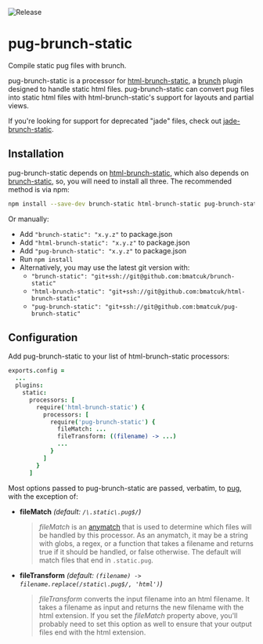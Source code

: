 ![Release](https://img.shields.io/npm/v/pug-brunch-static.svg)

# pug-brunch-static
Compile static pug files with brunch.

pug-brunch-static is a processor for [html-brunch-static](https://github.com/bmatcuk/html-brunch-static), a [brunch](http://brunch.io/) plugin designed to handle static html files. pug-brunch-static can convert pug files into static html files with html-brunch-static's support for layouts and partial views.

If you're looking for support for deprecated "jade" files, check out [jade-brunch-static](https://github.com/bmatcuk/jade-brunch-static).

## Installation
pug-brunch-static depends on [html-brunch-static](https://github.com/bmatcuk/html-brunch-static), which also depends on [brunch-static](https://github.com/bmatcuk/brunch-static), so, you will need to install all three. The recommended method is via npm:

```bash
npm install --save-dev brunch-static html-brunch-static pug-brunch-static
```

Or manually:

* Add `"brunch-static": "x.y.z"` to package.json
* Add `"html-brunch-static": "x.y.z"` to package.json
* Add `"pug-brunch-static": "x.y.z"` to package.json
* Run `npm install`
* Alternatively, you may use the latest git version with:
  * `"brunch-static": "git+ssh://git@github.com:bmatcuk/brunch-static"`
  * `"html-brunch-static": "git+ssh://git@github.com:bmatcuk/html-brunch-static"`
  * `"pug-brunch-static": "git+ssh://git@github.com:bmatcuk/pug-brunch-static"`

## Configuration
Add pug-brunch-static to your list of html-brunch-static processors:

```coffee
exports.config =
  ...
  plugins:
    static:
      processors: [
        require('html-brunch-static') {
          processors: [
            require('pug-brunch-static') {
              fileMatch: ...
              fileTransform: ((filename) -> ...)
              ...
            }
          ]
        }
      ]
```

Most options passed to pug-brunch-static are passed, verbatim, to [pug](https://github.com/pugjs/pug), with the exception of:

* **fileMatch** _(default: `/\.static\.pug$/`)_

  > _fileMatch_ is an [anymatch](https://github.com/es128/anymatch) that is used to determine which files will be handled by this processor. As an anymatch, it may be a string with globs, a regex, or a function that takes a filename and returns true if it should be handled, or false otherwise. The default will match files that end in `.static.pug`.

* **fileTransform** _(default: `(filename) -> filename.replace(/static\.pug$/, 'html')`)_

  > _fileTransform_ converts the input filename into an html filename. It takes a filename as input and returns the new filename with the html extension. If you set the _fileMatch_ property above, you'll probably need to set this option as well to ensure that your output files end with the html extension.

